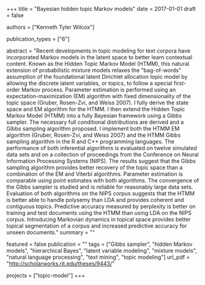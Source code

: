+++
title = "Bayesian hidden topic Markov models"
date = 2017-01-01
draft = false

authors = ["Kenneth Tyler Wilcox"]

publication_types = ["6"]

abstract = "Recent developments in topic modeling for text corpora have incorporated Markov models in the latent space to better learn contextual content. Known as the Hidden Topic Markov Model (HTMM), this natural extension of probabilistic mixture models relaxes the \"bag-of-words\" assumption of the foundational latent Dirichlet allocation topic model by allowing the discrete latent variables, or topics, to follow a special first-order Markov process. Parameter estimation is performed using an expectation-maximization (EM) algorithm with fixed dimensionality of the topic space (Gruber, Rosen-Zvi, and Weiss 2007). I fully derive the state space and EM algorithm for the HTMM. I then extend the Hidden Topic Markov Model (HTMM) into a fully Bayesian framework using a Gibbs sampler. The necessary full conditional distributions are derived and a Gibbs sampling algorithm proposed. I implement both the HTMM EM algorithm (Gruber, Rosen-Zvi, and Weiss 2007) and the HTMM Gibbs sampling algorithm in the R and C++ programming languages. The performance of both inferential algorithms is evaluated on twelve simulated data sets and on a collection of proceedings from the Conference on Neural Information Processing Systems (NIPS). The results suggest that the Gibbs sampling algorithm provides better recovery of the topic space than a combination of the EM and Viterbi algorithms. Parameter estimation is comparable using point estimates with both algorithms. The convergence of the Gibbs sampler is studied and is reliable for reasonably large data sets. Evaluation of both algorithms on the NIPS corpus suggests that the HTMM is better able to handle polysemy than LDA and provides coherent and contiguous topics. Predictive accuracy measured by perplexity is better on training and test documents using the HTMM than using LDA on the NIPS corpus. Introducing Markovian dynamics in topical space provides better topical segmentation of a corpus and increased predictive accuracy for unseen documents."
summary = ""

featured = false
publication = ""
tags = ["Gibbs sampler", "hidden Markov models", "hierarchical Bayes", "latent variable modeling", "mixture models", "natural language processing", "text mining", "topic modeling"]
url_pdf = "http://scholarworks.rit.edu/theses/9443/"

projects = ["topic-model"]
+++
